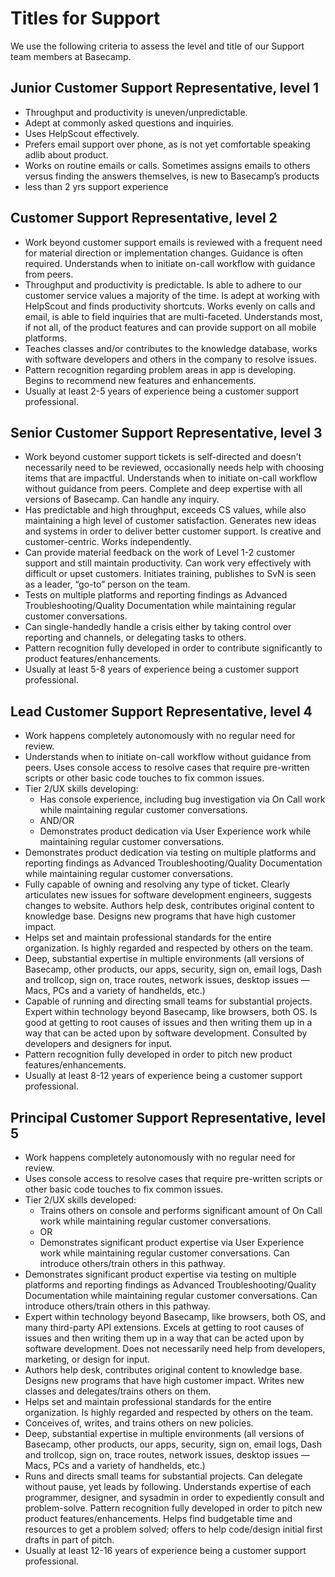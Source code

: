 # Titles for Support

We use the following criteria to assess the level and title of our Support team members at Basecamp.

## Junior Customer Support Representative, level 1

* Throughput and productivity is uneven/unpredictable.
* Adept at commonly asked questions and inquiries.
* Uses HelpScout effectively.
* Prefers email support over phone, as is not yet comfortable speaking adlib about product.
* Works on routine emails or calls. Sometimes assigns emails to others versus finding the answers themselves, is new to Basecamp’s products
* less than 2 yrs support experience

## Customer Support Representative, level 2

* Work beyond customer support emails is reviewed with a frequent need for material direction or implementation changes. Guidance is often required. Understands when to initiate on-call workflow with guidance from peers.
* Throughput and productivity is predictable. Is able to adhere to our customer service values a majority of the time. Is adept at working with HelpScout and finds productivity shortcuts. Works evenly on calls and email, is able to field inquiries that are multi-faceted. Understands most, if not all, of the product features and can provide support on all mobile platforms.
* Teaches classes and/or contributes to the knowledge database, works with software developers and others in the company to resolve issues.
* Pattern recognition regarding problem areas in app is developing. Begins to recommend new features and enhancements.
* Usually at least 2-5 years of experience being a customer support professional.

## Senior Customer Support Representative, level 3

* Work beyond customer support tickets is self-directed and doesn’t necessarily need to be reviewed, occasionally needs help with choosing items that are impactful. Understands when to initiate on-call workflow without guidance from peers. Complete and deep expertise with all versions of Basecamp. Can handle any inquiry.
* Has predictable and high throughput, exceeds CS values, while also maintaining a high level of customer satisfaction. Generates new ideas and systems in order to deliver better customer support. Is creative and customer-centric. Works independently.
* Can provide material feedback on the work of Level 1-2 customer support and still maintain productivity. Can work very effectively with difficult or upset customers. Initiates training, publishes to SvN is seen as a leader, “go-to” person on the team.
* Tests on multiple platforms and reporting findings as Advanced Troubleshooting/Quality Documentation while maintaining regular customer conversations.
* Can single-handedly handle a crisis either by taking control over reporting and channels, or delegating tasks to others.
* Pattern recognition fully developed in order to contribute significantly to product features/enhancements.
* Usually at least 5-8 years of experience being a customer support professional.

## Lead Customer Support Representative, level 4

* Work happens completely autonomously with no regular need for review.
* Understands when to initiate on-call workflow without guidance from peers. Uses console access to resolve cases that require pre-written scripts or other basic code touches to fix common issues.
* Tier 2/UX skills developing:
  * Has console experience, including bug investigation via On Call work while maintaining regular customer conversations.
  * AND/OR
  * Demonstrates product dedication via User Experience work while maintaining regular customer conversations.
* Demonstrates product dedication via testing on multiple platforms and reporting findings as Advanced Troubleshooting/Quality Documentation while maintaining regular customer conversations.
* Fully capable of owning and resolving any type of ticket. Clearly articulates new issues for software development engineers, suggests changes to website. Authors help desk, contributes original content to knowledge base. Designs new programs that have high customer impact.
* Helps set and maintain professional standards for the entire organization. Is highly regarded and respected by others on the team.
* Deep, substantial expertise in multiple environments (all versions of Basecamp, other products, our apps, security, sign on, email logs, Dash and trollcop, sign on, trace routes, network issues, desktop issues — Macs, PCs and a variety of handhelds, etc.)
* Capable of running and directing small teams for substantial projects. Expert within technology beyond Basecamp, like browsers, both OS. Is good at getting to root causes of issues and then writing them up in a way that can be acted upon by software development. Consulted by developers and designers for input.
* Pattern recognition fully developed in order to pitch new product features/enhancements.
* Usually at least 8-12 years of experience being a customer support professional.

## Principal Customer Support Representative, level 5

* Work happens completely autonomously with no regular need for review.
* Uses console access to resolve cases that require pre-written scripts or other basic code touches to fix common issues.
* Tier 2/UX skills developed:
  * Trains others on console and performs significant amount of On Call work while maintaining regular customer conversations.
  * OR
  * Demonstrates significant product expertise via User Experience work while maintaining regular customer conversations. Can introduce others/train others in this pathway.
* Demonstrates significant product expertise via testing on multiple platforms and reporting findings as Advanced Troubleshooting/Quality Documentation while maintaining regular customer conversations. Can introduce others/train others in this pathway.
* Expert within technology beyond Basecamp, like browsers, both OS, and many third-party API extensions. Excels at getting to root causes of issues and then writing them up in a way that can be acted upon by software development. Does not necessarily need help from developers, marketing, or design for input.
* Authors help desk, contributes original content to knowledge base. Designs new programs that have high customer impact. Writes new classes and delegates/trains others on them.
* Helps set and maintain professional standards for the entire organization. Is highly regarded and respected by others on the team.
* Conceives of, writes, and trains others on new policies.
* Deep, substantial expertise in multiple environments (all versions of Basecamp, other products, our apps, security, sign on, email logs, Dash and trollcop, sign on, trace routes, network issues, desktop issues — Macs, PCs and a variety of handhelds, etc.)
* Runs and directs small teams for substantial projects. Can delegate without pause, yet leads by following. Understands expertise of each programmer, designer, and sysadmin in order to expediently consult and problem-solve. Pattern recognition fully developed in order to pitch new product features/enhancements. Helps find budgetable time and resources to get a problem solved; offers to help code/design initial first drafts in part of pitch.
* Usually at least 12-16 years of experience being a customer support professional.
